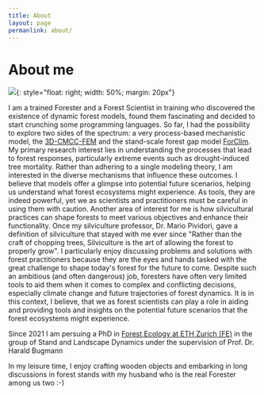 ```yaml
---
title: About
layout: page
permanlink: about/
---
```

# About me

![]({{site.url}}/assets/images/favicon.jpg){: style="float: right; width: 50%; margin: 20px"}

I am a trained Forester and a Forest Scientist in training who discovered the existence of dynamic forest models, found them fascinating and decided to start crunching some programming languages.
So far, I had the possibility to explore two sides of the spectrum: a very process-based mechanistic model, the [3D-CMCC-FEM](https://www.forest-modelling-lab.com/the-3d-cmcc-model) and the stand-scale forest gap model [ForClim](https://ites-fe.ethz.ch/openaccess/products/forclim).
My primary research interest lies in understanding the processes that lead to forest responses, particularly extreme events such as drought-induced tree mortality. 
Rather than adhering to a single modeling theory, I am interested in the diverse mechanisms that influence these outcomes.
I believe that models offer a glimpse into potential future scenarios, helping us understand what forest ecosystems might experience. As tools, they are indeed powerful, yet we as scientists and practitioners must be careful in using them with caution.
Another area of interest for me is how silvicultural practices can shape forests to meet various objectives and enhance their functionality. Once my silviculture professor, Dr. Mario Pividori, gave a definition of silviculture that stayed with me ever since "Rather than the craft of chopping trees, Silviculture is the art of allowing the forest to properly grow". 
I particularly enjoy discussing problems and solutions with forest practitioners because they are the eyes and hands tasked with the great challenge to shape today's forest for the future to come. Despite such an ambitious (and often dangerous) job, foresters have often very limited tools to aid them when it comes to complex and conflicting decisions, especially climate change and future trajectories of forest dynamics.
It is in this context, I believe, that we as forest scientists can play a role in aiding and providing tools and insights on the potential future scenarios that the forest ecosystems might experience.

Since 2021 I am persuing a PhD in [Forest Ecology at ETH Zurich (FE)](https://fe.ethz.ch/en/) 
in the group of Stand and Landscape Dynamics under the supervision of Prof. Dr. Harald Bugmann 


In my leisure time, I enjoy crafting wooden objects and embarking in long discussions in forest stands with my husband who is the real Forester among us two :-) 
